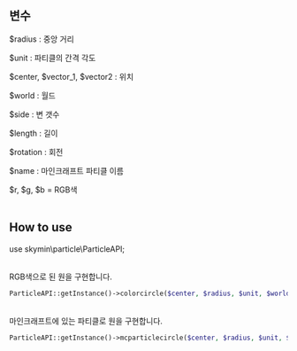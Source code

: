## 변수

$radius : 중앙 거리

$unit : 파티클의 간격 각도

$center, $vector_1, $vector2 : 위치

$world : 월드

$side : 변 갯수

$length : 길이

$rotation : 회전

$name : 마인크래프트 파티클 이름

$r, $g, $b = RGB색
</br>
</br>
## How to use

use skymin\particle\ParticleAPI;
</br>
</br>

RGB색으로 된 원을 구현합니다.

```php
ParticleAPI::getInstance()->colorcircle($center, $radius, $unit, $world, $r, $g, $b);
```
</br>
마인크래프트에 있는 파티클로 원을 구현합니다.

```php
ParticleAPI::getInstance()->mcparticlecircle($center, $radius, $unit, $world, $name);
```
